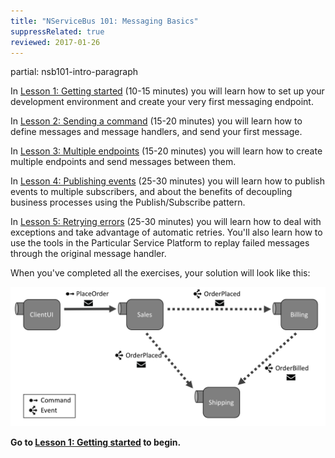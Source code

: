 ```yaml
---
title: "NServiceBus 101: Messaging Basics"
suppressRelated: true
reviewed: 2017-01-26
---
```


partial: nsb101-intro-paragraph

In [Lesson 1: Getting started](lesson-1/) (10-15 minutes) you will learn how to set up your development environment and create your very first messaging endpoint.

In [Lesson 2: Sending a command](lesson-2/) (15-20 minutes) you will learn how to define messages and message handlers, and send your first message.

In [Lesson 3: Multiple endpoints](lesson-3/) (15-20 minutes) you will learn how to create multiple endpoints and send messages between them.

In [Lesson 4: Publishing events](lesson-4/) (25-30 minutes) you will learn how to publish events to multiple subscribers, and about the benefits of decoupling business processes using the Publish/Subscribe pattern.

In [Lesson 5: Retrying errors](lesson-5/) (25-30 minutes) you will learn how to deal with exceptions and take advantage of automatic retries. You'll also learn how to use the tools in the Particular Service Platform to replay failed messages through the original message handler.

When you've completed all the exercises, your solution will look like this:

![Completed Solution Diagram](lesson-4/diagram.png)

**Go to [**Lesson 1: Getting started**](lesson-1/) to begin.**
